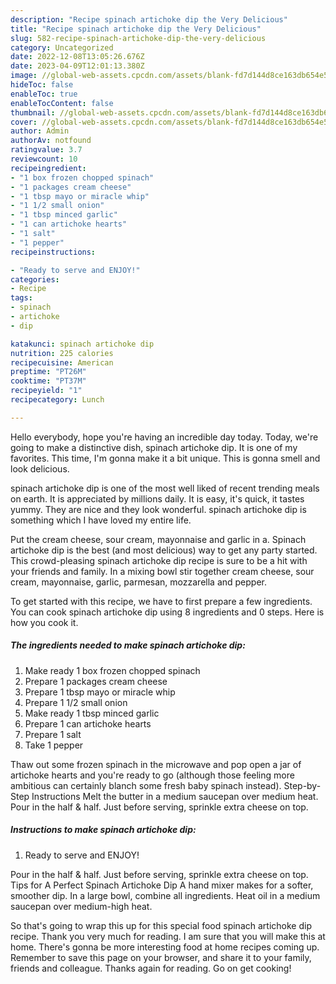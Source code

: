 ```yaml
---
description: "Recipe spinach artichoke dip the Very Delicious"
title: "Recipe spinach artichoke dip the Very Delicious"
slug: 582-recipe-spinach-artichoke-dip-the-very-delicious
category: Uncategorized
date: 2022-12-08T13:05:26.676Z
date: 2023-04-09T12:01:13.380Z
image: //global-web-assets.cpcdn.com/assets/blank-fd7d144d8ce163db654e5a02c40b08a2775adb7897d16e4062681dc7e1b2800f.png
hideToc: false
enableToc: true
enableTocContent: false
thumbnail: //global-web-assets.cpcdn.com/assets/blank-fd7d144d8ce163db654e5a02c40b08a2775adb7897d16e4062681dc7e1b2800f.png
cover: //global-web-assets.cpcdn.com/assets/blank-fd7d144d8ce163db654e5a02c40b08a2775adb7897d16e4062681dc7e1b2800f.png
author: Admin
authorAv: notfound
ratingvalue: 3.7
reviewcount: 10
recipeingredient:
- "1 box frozen chopped spinach"
- "1 packages cream cheese"
- "1 tbsp mayo or miracle whip"
- "1 1/2 small onion"
- "1 tbsp minced garlic"
- "1 can artichoke hearts"
- "1 salt"
- "1 pepper"
recipeinstructions:

- "Ready to serve and ENJOY!"
categories:
- Recipe
tags:
- spinach
- artichoke
- dip

katakunci: spinach artichoke dip 
nutrition: 225 calories
recipecuisine: American
preptime: "PT26M"
cooktime: "PT37M"
recipeyield: "1"
recipecategory: Lunch

---
```



Hello everybody, hope you're having an incredible day today. Today, we're going to make a distinctive dish, spinach artichoke dip. It is one of my favorites. This time, I'm gonna make it a bit unique. This is gonna smell and look delicious.

spinach artichoke dip is one of the most well liked of recent trending meals on earth. It is appreciated by millions daily. It is easy, it's quick, it tastes yummy. They are nice and they look wonderful. spinach artichoke dip is something which I have loved my entire life.

Put the cream cheese, sour cream, mayonnaise and garlic in a. Spinach artichoke dip is the best (and most delicious) way to get any party started. This crowd-pleasing spinach artichoke dip recipe is sure to be a hit with your friends and family. In a mixing bowl stir together cream cheese, sour cream, mayonnaise, garlic, parmesan, mozzarella and pepper.


To get started with this recipe, we have to first prepare a few ingredients. You can cook spinach artichoke dip using 8 ingredients and 0 steps. Here is how you cook it.

<!--inarticleads1-->

##### The ingredients needed to make spinach artichoke dip:

1. Make ready 1 box frozen chopped spinach
1. Prepare 1 packages cream cheese
1. Prepare 1 tbsp mayo or miracle whip
1. Prepare 1 1/2 small onion
1. Make ready 1 tbsp minced garlic
1. Prepare 1 can artichoke hearts
1. Prepare 1 salt
1. Take 1 pepper


Thaw out some frozen spinach in the microwave and pop open a jar of artichoke hearts and you&#39;re ready to go (although those feeling more ambitious can certainly blanch some fresh baby spinach instead). Step-by-Step Instructions Melt the butter in a medium saucepan over medium heat. Pour in the half &amp; half. Just before serving, sprinkle extra cheese on top. 

<!--inarticleads2-->

##### Instructions to make spinach artichoke dip:


1. Ready to serve and ENJOY!

Pour in the half &amp; half. Just before serving, sprinkle extra cheese on top. Tips for A Perfect Spinach Artichoke Dip A hand mixer makes for a softer, smoother dip. In a large bowl, combine all ingredients. Heat oil in a medium saucepan over medium-high heat. 

So that's going to wrap this up for this special food spinach artichoke dip recipe. Thank you very much for reading. I am sure that you will make this at home. There's gonna be more interesting food at home recipes coming up. Remember to save this page on your browser, and share it to your family, friends and colleague. Thanks again for reading. Go on get cooking!
